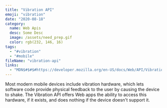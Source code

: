 ```yaml
---
title: "Vibration API"
emoji: "vibration"
date: "2020-08-18"
category:
  name: Web Apis
  desc: Some Desc
  image: /assets/need_prep.gif
  color: rgb(232, 146, 16)
tags:
  - "#vibration"
  - "#mobile"
fileName: "vibration-api"
links: 
  - "MDN$#$#$#https://developer.mozilla.org/en-US/docs/Web/API/Vibration_API"
---
```

Most modern mobile devices include vibration hardware, which lets software code provide physical feedback to the user by causing the device to shake. The Vibration API offers Web apps the ability to access this hardware, if it exists, and does nothing if the device doesn't support it.